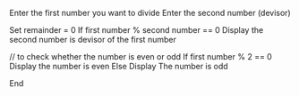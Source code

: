 Enter the first number you want to divide
Enter the second number (devisor)

Set remainder = 0
If first number % second number == 0
Display the second number is devisor of the first number

// to check whether the number is even or odd
If first number % 2 == 0
Display the number is even
Else
Display The number is odd

End
